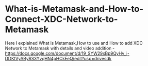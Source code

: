 # What-is-Metamask-and-How-to-Connect-XDC-Network-to-Metamask
Here I explained What is Metamask,How to use and How to add XDC Network to Metamask with details and video addition
-https://docs.google.com/document/d/19_SYW29xBp9QyHv_j-DDKtVyAByRS3YvqHN4pHCkEeQ/edit?usp=drivesdk
